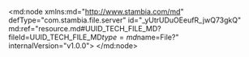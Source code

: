 <?xml version="1.0" encoding="UTF-8"?>
<md:node xmlns:md="http://www.stambia.com/md" defType="com.stambia.file.server" id="_yUtrUDuOEeufR_jwQ73gkQ" md:ref="resource.md#UUID_TECH_FILE_MD?fileId=UUID_TECH_FILE_MD$type=md$name=File?" internalVersion="v1.0.0">
  <node defType="com.stambia.file.directory" id="_yUtrUTuOEeufR_jwQ73gkQ" name="Reference_Files_Folder">
    <attribute defType="com.stambia.file.directory.path" id="_yUtrUjuOEeufR_jwQ73gkQ" value="%{env:workspace_loc}%/Training/Files_In/Reference_Files"/>
    <node defType="com.stambia.file.file" id="_kEVdQJb9EeytipfABCJWjQ" name="discount_range">
      <attribute defType="com.stambia.file.file.type" id="_kHKHwJb9EeytipfABCJWjQ" value="DELIMITED"/>
      <attribute defType="com.stambia.file.file.lineSeparator" id="_kHMkAJb9EeytipfABCJWjQ" value="0D0A"/>
      <attribute defType="com.stambia.file.file.fieldSeparator" id="_kHNLEJb9EeytipfABCJWjQ" value="2C"/>
      <attribute defType="com.stambia.file.file.decimalSeparator" id="_kHNyIJb9EeytipfABCJWjQ" value="2E"/>
      <attribute defType="com.stambia.file.file.lineToSkip" id="_kHNyIpb9EeytipfABCJWjQ" value="0"/>
      <attribute defType="com.stambia.file.file.lastLineToSkip" id="_kHOZMJb9EeytipfABCJWjQ" value="0"/>
      <attribute defType="com.stambia.file.file.header" id="_kHPAQJb9EeytipfABCJWjQ" value="1"/>
      <attribute defType="com.stambia.file.file.physicalName" id="_nt6zEJb9EeytipfABCJWjQ" value="DiscountRanges.txt"/>
      <node defType="com.stambia.file.field" id="_rgBywJb9EeytipfABCJWjQ" name="min" position="1">
        <attribute defType="com.stambia.file.field.size" id="_rgCZ0Jb9EeytipfABCJWjQ" value="12"/>
        <attribute defType="com.stambia.file.field.type" id="_rgCZ0Zb9EeytipfABCJWjQ" value="Numeric"/>
        <attribute defType="com.stambia.file.field.physicalName" id="_rgCZ0pb9EeytipfABCJWjQ" value="MIN"/>
      </node>
      <node defType="com.stambia.file.field" id="_rgCZ05b9EeytipfABCJWjQ" name="max" position="2">
        <attribute defType="com.stambia.file.field.size" id="_rgCZ1Jb9EeytipfABCJWjQ" value="12"/>
        <attribute defType="com.stambia.file.field.type" id="_rgCZ1Zb9EeytipfABCJWjQ" value="Numeric"/>
        <attribute defType="com.stambia.file.field.physicalName" id="_rgCZ1pb9EeytipfABCJWjQ" value="MAX"/>
      </node>
      <node defType="com.stambia.file.field" id="_rgCZ15b9EeytipfABCJWjQ" name="range" position="3">
        <attribute defType="com.stambia.file.field.size" id="_rgCZ2Jb9EeytipfABCJWjQ" value="62"/>
        <attribute defType="com.stambia.file.field.type" id="_rgCZ2Zb9EeytipfABCJWjQ" value="String"/>
        <attribute defType="com.stambia.file.field.physicalName" id="_rgCZ2pb9EeytipfABCJWjQ" value="RANGE"/>
      </node>
    </node>
    <node defType="com.stambia.file.file" id="_8wTD4JcBEeytipfABCJWjQ" name="us_states">
      <attribute defType="com.stambia.file.file.type" id="_8xLNoJcBEeytipfABCJWjQ" value="DELIMITED"/>
      <attribute defType="com.stambia.file.file.lineSeparator" id="_8xNp4ZcBEeytipfABCJWjQ" value="0D0A"/>
      <attribute defType="com.stambia.file.file.fieldSeparator" id="_8xOQ8JcBEeytipfABCJWjQ" value="2C"/>
      <attribute defType="com.stambia.file.file.decimalSeparator" id="_8xOQ8pcBEeytipfABCJWjQ" value="2E"/>
      <attribute defType="com.stambia.file.file.lineToSkip" id="_8xO4AZcBEeytipfABCJWjQ" value="0"/>
      <attribute defType="com.stambia.file.file.lastLineToSkip" id="_8xPfEJcBEeytipfABCJWjQ" value="0"/>
      <attribute defType="com.stambia.file.file.header" id="_8xPfEZcBEeytipfABCJWjQ" value="1"/>
      <attribute defType="com.stambia.file.file.physicalName" id="_-A2s0JcBEeytipfABCJWjQ" value="REF_US_STATES.csv"/>
      <node defType="com.stambia.file.field" id="_AaI4ZJcCEeytipfABCJWjQ" name="STATE" position="2">
        <attribute defType="com.stambia.file.field.size" id="_AaI4ZZcCEeytipfABCJWjQ" value="64"/>
        <attribute defType="com.stambia.file.field.type" id="_AaI4ZpcCEeytipfABCJWjQ" value="String"/>
        <attribute defType="com.stambia.file.field.physicalName" id="_AaI4Z5cCEeytipfABCJWjQ" value="STATE"/>
      </node>
      <node defType="com.stambia.file.field" id="_AaI4aJcCEeytipfABCJWjQ" name="STATE_CODE" position="3">
        <attribute defType="com.stambia.file.field.size" id="_AaI4aZcCEeytipfABCJWjQ" value="52"/>
        <attribute defType="com.stambia.file.field.type" id="_AaI4apcCEeytipfABCJWjQ" value="String"/>
        <attribute defType="com.stambia.file.field.physicalName" id="_AaI4a5cCEeytipfABCJWjQ" value="STATE_CODE"/>
      </node>
      <node defType="com.stambia.file.field" id="_AaI4YJcCEeytipfABCJWjQ" name="STATE_UPPER_CASE" position="1">
        <attribute defType="com.stambia.file.field.size" id="_AaI4YZcCEeytipfABCJWjQ" value="64"/>
        <attribute defType="com.stambia.file.field.type" id="_AaI4YpcCEeytipfABCJWjQ" value="String"/>
        <attribute defType="com.stambia.file.field.physicalName" id="_AaI4Y5cCEeytipfABCJWjQ" value="STATE_UPPER_CASE"/>
      </node>
    </node>
    <node defType="com.stambia.file.file" id="_v9XAEJcFEeyNk-8PTn1xFw" name="us_cities">
      <attribute defType="com.stambia.file.file.type" id="_v-4qEJcFEeyNk-8PTn1xFw" value="POSITIONAL"/>
      <attribute defType="com.stambia.file.file.lineSeparator" id="_v-87gJcFEeyNk-8PTn1xFw" value="0D0A"/>
      <attribute defType="com.stambia.file.file.fieldSeparator" id="_v-87gZcFEeyNk-8PTn1xFw" value="3B"/>
      <attribute defType="com.stambia.file.file.decimalSeparator" id="_v--wsJcFEeyNk-8PTn1xFw" value="2E"/>
      <attribute defType="com.stambia.file.file.lineToSkip" id="_v-_XwJcFEeyNk-8PTn1xFw" value="0"/>
      <attribute defType="com.stambia.file.file.lastLineToSkip" id="_v-_-0JcFEeyNk-8PTn1xFw" value="0"/>
      <attribute defType="com.stambia.file.file.header" id="_v_Al4JcFEeyNk-8PTn1xFw" value="0"/>
      <attribute defType="com.stambia.file.file.physicalName" id="_xreHsJcFEeyNk-8PTn1xFw" value="ref_us_cities.txt"/>
      <attribute defType="com.stambia.file.file.nameHelper" id="_4SkXgJcFEeyNk-8PTn1xFw" value="ZIP_CODE;CITY;STATE_CODE"/>
      <attribute defType="com.stambia.file.file.positionHelper" id="_4Sk-kJcFEeyNk-8PTn1xFw" value="1;6;78"/>
      <attribute defType="com.stambia.file.file.sizeHelper" id="_4SlloJcFEeyNk-8PTn1xFw" value="5;72;10"/>
      <attribute defType="com.stambia.file.file.typeHelper" id="_4SmMsJcFEeyNk-8PTn1xFw" value="String;String;String"/>
      <node defType="com.stambia.file.field" id="_4bseUJcFEeyNk-8PTn1xFw" name="CITY" position="6">
        <attribute defType="com.stambia.file.field.size" id="_4bseUZcFEeyNk-8PTn1xFw" value="72"/>
        <attribute defType="com.stambia.file.field.type" id="_4bseUpcFEeyNk-8PTn1xFw" value="String"/>
        <attribute defType="com.stambia.file.field.physicalName" id="_4bseU5cFEeyNk-8PTn1xFw" value="CITY"/>
      </node>
      <node defType="com.stambia.file.field" id="_4bseVJcFEeyNk-8PTn1xFw" name="STATE_CODE" position="78">
        <attribute defType="com.stambia.file.field.size" id="_4bseVZcFEeyNk-8PTn1xFw" value="10"/>
        <attribute defType="com.stambia.file.field.type" id="_4bseVpcFEeyNk-8PTn1xFw" value="String"/>
        <attribute defType="com.stambia.file.field.physicalName" id="_4bseV5cFEeyNk-8PTn1xFw" value="STATE_CODE"/>
      </node>
      <node defType="com.stambia.file.field" id="_4bpbAJcFEeyNk-8PTn1xFw" name="ZIP_CODE" position="1">
        <attribute defType="com.stambia.file.field.size" id="_4bpbAZcFEeyNk-8PTn1xFw" value="5"/>
        <attribute defType="com.stambia.file.field.type" id="_4bpbApcFEeyNk-8PTn1xFw" value="String"/>
        <attribute defType="com.stambia.file.field.physicalName" id="_4bpbA5cFEeyNk-8PTn1xFw" value="ZIP_CODE"/>
      </node>
    </node>
    <node defType="com.stambia.file.file" id="_VvvmMJcREeyNk-8PTn1xFw" name="time">
      <attribute defType="com.stambia.file.file.type" id="_Vwi3cJcREeyNk-8PTn1xFw" value="DELIMITED"/>
      <attribute defType="com.stambia.file.file.lineSeparator" id="_VwlTsZcREeyNk-8PTn1xFw" value="0D0A"/>
      <attribute defType="com.stambia.file.file.fieldSeparator" id="_Vwl6wJcREeyNk-8PTn1xFw" value="3B"/>
      <attribute defType="com.stambia.file.file.decimalSeparator" id="_Vwmh0ZcREeyNk-8PTn1xFw" value="2E"/>
      <attribute defType="com.stambia.file.file.lineToSkip" id="_VwnI4JcREeyNk-8PTn1xFw" value="0"/>
      <attribute defType="com.stambia.file.file.lastLineToSkip" id="_VwnI4ZcREeyNk-8PTn1xFw" value="0"/>
      <attribute defType="com.stambia.file.file.header" id="_Vwnv8JcREeyNk-8PTn1xFw" value="0"/>
      <attribute defType="com.stambia.file.file.physicalName" id="_Waw5IJcREeyNk-8PTn1xFw" value="Time.csv"/>
      <node defType="com.stambia.file.field" id="_XMXVMJcREeyNk-8PTn1xFw" name="day_date" position="1">
        <attribute defType="com.stambia.file.field.size" id="_XMXVMZcREeyNk-8PTn1xFw" value="66"/>
        <attribute defType="com.stambia.file.field.type" id="_XMXVMpcREeyNk-8PTn1xFw" value="String"/>
        <attribute defType="com.stambia.file.field.physicalName" id="_XMXVM5cREeyNk-8PTn1xFw" value="day_date"/>
      </node>
    </node>
  </node>
  <node defType="com.stambia.file.directory" id="_yUtrUzuOEeufR_jwQ73gkQ" name="Send_mail_folder">
    <attribute defType="com.stambia.file.directory.path" id="_yUtrVDuOEeufR_jwQ73gkQ" value="%{env:workspace_loc}%/Training/Files_Out/Mail"/>
  </node>
  <node defType="com.stambia.file.directory" id="_yUtrVTuOEeufR_jwQ73gkQ" name="Statistic_Report_Folder">
    <attribute defType="com.stambia.file.directory.path" id="_yUtrVjuOEeufR_jwQ73gkQ" value="%{env:workspace_loc}%/Training/Files_Out/Statistic_Report"/>
  </node>
  <node defType="com.stambia.file.directory" id="_yUtrVzuOEeufR_jwQ73gkQ" name="Files_In">
    <attribute defType="com.stambia.file.directory.path" id="_yUtrWDuOEeufR_jwQ73gkQ" value="%{env:workspace_loc}%/Training/Files_In"/>
  </node>
  <node defType="com.stambia.file.directory" id="_yUtrWTuOEeufR_jwQ73gkQ" name="Files_Out">
    <attribute defType="com.stambia.file.directory.path" id="_yUtrWjuOEeufR_jwQ73gkQ" value="%{env:workspace_loc}%/Training/Files_Out"/>
  </node>
</md:node>